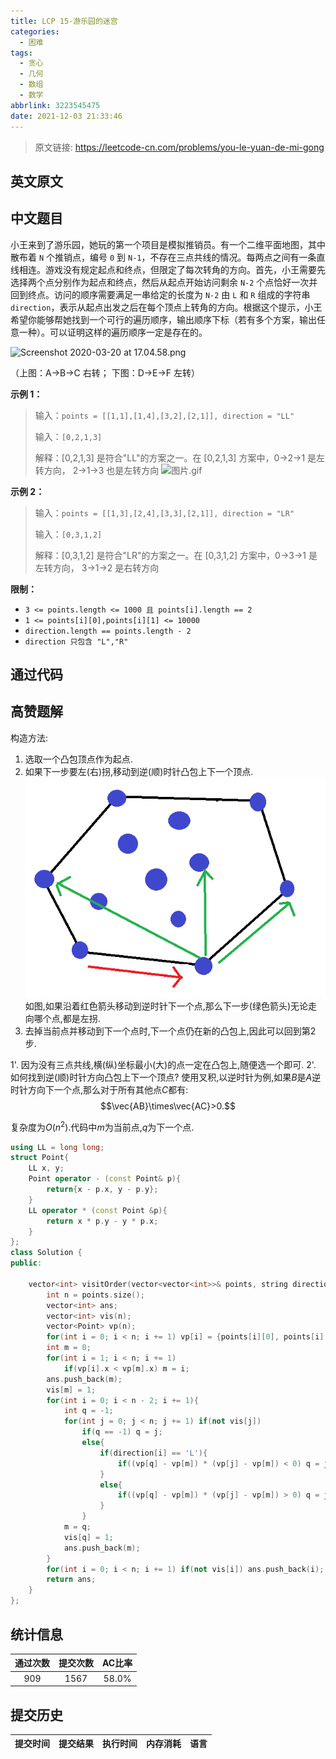 ```yaml
---
title: LCP 15-游乐园的迷宫
categories:
  - 困难
tags:
  - 贪心
  - 几何
  - 数组
  - 数学
abbrlink: 3223545475
date: 2021-12-03 21:33:46
---
```


> 原文链接: https://leetcode-cn.com/problems/you-le-yuan-de-mi-gong


## 英文原文
<div></div>

## 中文题目
<div><p>小王来到了游乐园，她玩的第一个项目是模拟推销员。有一个二维平面地图，其中散布着 <code>N</code> 个推销点，编号 <code>0</code> 到 <code>N-1</code>，不存在三点共线的情况。每两点之间有一条直线相连。游戏没有规定起点和终点，但限定了每次转角的方向。首先，小王需要先选择两个点分别作为起点和终点，然后从起点开始访问剩余 <code>N-2</code> 个点恰好一次并回到终点。访问的顺序需要满足一串给定的长度为 <code>N-2</code> 由 <code>L</code> 和 <code>R</code> 组成的字符串 <code>direction</code>，表示从起点出发之后在每个顶点上转角的方向。根据这个提示，小王希望你能够帮她找到一个可行的遍历顺序，输出顺序下标（若有多个方案，输出任意一种）。可以证明这样的遍历顺序一定是存在的。</p>

<p><img alt="Screenshot 2020-03-20 at 17.04.58.png" src="https://pic.leetcode-cn.com/595b60797d4a461287864a8cd05bba1d3b8760104ff83f43b902fd68477be9c3-Screenshot%202020-03-20%20at%2017.04.58.png" style="max-height:500px" /></p>

<p>（上图：A-&gt;B-&gt;C 右转； 下图：D-&gt;E-&gt;F 左转）</p>

<p><strong>示例 1：</strong></p>

<blockquote>
<p>输入：<code>points = [[1,1],[1,4],[3,2],[2,1]], direction = "LL"</code></p>

<p>输入：<code>[0,2,1,3]</code></p>

<p>解释：[0,2,1,3] 是符合"LL"的方案之一。在 [0,2,1,3] 方案中，0-&gt;2-&gt;1 是左转方向， 2-&gt;1-&gt;3 也是左转方向 <img alt="图片.gif" src="https://pic.leetcode-cn.com/c01c1efc423b916267c2a3a170266c925c368d62afa047c267cc1020970e55d9-%E5%9B%BE%E7%89%87.gif" style="max-height:300px" /></p>
</blockquote>

<p><strong>示例 2：</strong></p>

<blockquote>
<p>输入：<code>points = [[1,3],[2,4],[3,3],[2,1]], direction = "LR"</code></p>

<p>输入：<code>[0,3,1,2]</code></p>

<p>解释：[0,3,1,2] 是符合"LR"的方案之一。在 [0,3,1,2] 方案中，0-&gt;3-&gt;1 是左转方向， 3-&gt;1-&gt;2 是右转方向</p>
</blockquote>

<p><strong>限制：</strong></p>

<ul>
	<li><code>3 &lt;= points.length &lt;= 1000 且 points[i].length == 2</code></li>
	<li><code>1 &lt;= points[i][0],points[i][1] &lt;= 10000</code></li>
	<li><code>direction.length == points.length - 2</code></li>
	<li><code>direction 只包含 "L","R"</code></li>
</ul>
</div>

## 通过代码
<RecoDemo>
</RecoDemo>


## 高赞题解
构造方法:
1. 选取一个凸包顶点作为起点.
2. 如果下一步要左(右)拐,移动到逆(顺)时针凸包上下一个顶点.
![批注 2020-04-25 224857.png](../images/you-le-yuan-de-mi-gong-0.png)
如图,如果沿着红色箭头移动到逆时针下一个点,那么下一步(绿色箭头)无论走向哪个点,都是左拐.
3. 去掉当前点并移动到下一个点时,下一个点仍在新的凸包上,因此可以回到第2步.

1'. 因为没有三点共线,横(纵)坐标最小(大)的点一定在凸包上,随便选一个即可.
2'. 如何找到逆(顺)时针方向凸包上下一个顶点?
使用叉积,以逆时针为例,如果$B$是$A$逆时针方向下一个点,那么对于所有其他点$C$都有:
$$\vec{AB}\times\vec{AC}>0.$$

复杂度为$O(n^2)$.代码中$m$为当前点,$q$为下一个点.

```C++
using LL = long long;
struct Point{
    LL x, y;
    Point operator - (const Point& p){
        return{x - p.x, y - p.y};
    }
    LL operator * (const Point &p){
        return x * p.y - y * p.x;
    }
};
class Solution {
public:
    
    vector<int> visitOrder(vector<vector<int>>& points, string direction) {
        int n = points.size();
        vector<int> ans;
        vector<int> vis(n);
        vector<Point> vp(n);
        for(int i = 0; i < n; i += 1) vp[i] = {points[i][0], points[i][1]};
        int m = 0;
        for(int i = 1; i < n; i += 1)
            if(vp[i].x < vp[m].x) m = i;
        ans.push_back(m);
        vis[m] = 1;
        for(int i = 0; i < n - 2; i += 1){
            int q = -1;
            for(int j = 0; j < n; j += 1) if(not vis[j])
                if(q == -1) q = j;
                else{
                    if(direction[i] == 'L'){
                        if((vp[q] - vp[m]) * (vp[j] - vp[m]) < 0) q = j;
                    }
                    else{
                        if((vp[q] - vp[m]) * (vp[j] - vp[m]) > 0) q = j;
                    }
                }
            m = q;
            vis[q] = 1;
            ans.push_back(m);
        }
        for(int i = 0; i < n; i += 1) if(not vis[i]) ans.push_back(i);
        return ans;
    }
};
```



## 统计信息
| 通过次数 | 提交次数 | AC比率 |
| :------: | :------: | :------: |
|    909    |    1567    |   58.0%   |

## 提交历史
| 提交时间 | 提交结果 | 执行时间 |  内存消耗  | 语言 |
| :------: | :------: | :------: | :--------: | :--------: |
